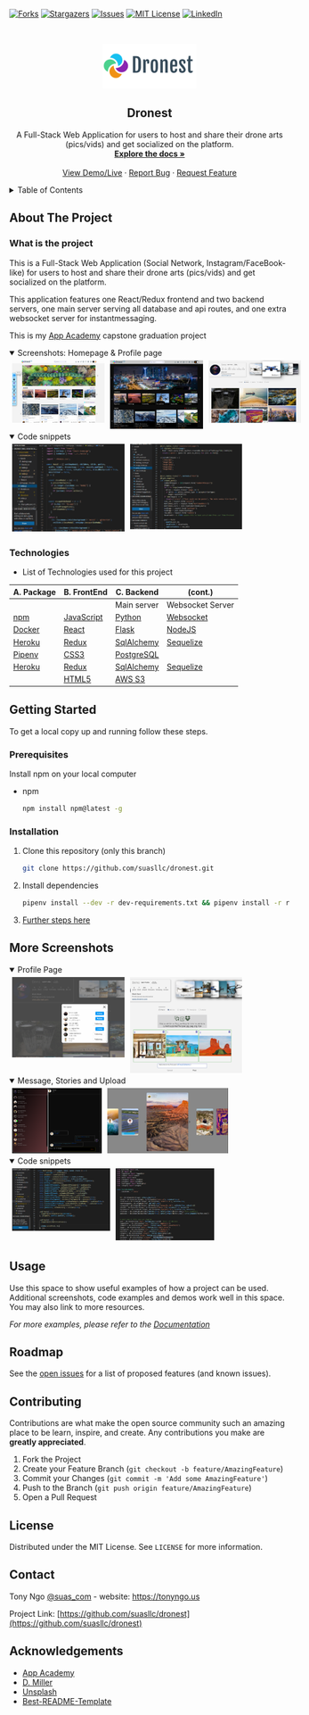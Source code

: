 
[![Forks][forks-shield]][forks-url]
[![Stargazers][stars-shield]][stars-url]
[![Issues][issues-shield]][issues-url]
[![MIT License][license-shield]][license-url]
[![LinkedIn][linkedin-shield]][linkedin-url]
<!--ReactSkipperStart -->
<br />
<p align="center">
  <a href="https://github.com/suasllc/dronest">
    <img src="react-app/src/pictures/dronestlogo3.png" alt="Logo" width="200" height="80" style="object-fit: contain">
  </a>

  <h2 align="center">Dronest</h2>

  <p align="center">
    A Full-Stack Web Application for users to host and share their drone arts (pics/vids) and get socialized on the platform.
    <br />
    <a href="https://github.com/suasllc/dronest/wiki"><strong>Explore the docs »</strong></a>
    <br />
    <br />
    <a href="https://dronest.herokuapp.com/">View Demo/Live</a>
    ·
    <a href="https://github.com/suasllc/dronest/issues">Report Bug</a>
    ·
    <a href="https://github.com/suasllc/dronest/issues">Request Feature</a>
  </p>
</p>



<details >
   <summary>Table of Contents</summary>
   <ol style='margin: 0px 30px 0px 0px'>
      <li>
         <a href="#about-the-project">About The Project</a>
         <ul>
            <li><a href="#what-is-the-project">What is the project</a></li>
            <li><a href="#technologies">Technologies</a></li>
         </ul>
      </li>
      <li>
         <a href="#getting-started">Getting Started</a>
         <ul>
         <li><a href="#prerequisites">Prerequisites</a></li>
         <li><a href="#installation">Installation</a></li>
         </ul>
      </li>
      <li><a href="#more-screenshots">More Screenshots</a></li>
      <li><a href="#usage">Usage</a></li>
      <li><a href="#roadmap">Roadmap</a></li>
      <li><a href="#contributing">Contributing</a></li>
      <li><a href="#license">License</a></li>
      <li><a href="#contact">Contact</a></li>
      <li><a href="#acknowledgements">Acknowledgements</a></li>
   </ol>
</details>



## About The Project
### What is the project

This is a Full-Stack Web Application (Social Network, Instagram/FaceBook-like) for users to host and share their drone arts (pics/vids) and get socialized on the platform.

This application features one React/Redux frontend and two backend servers, one main server serving all database and api routes, and one extra websocket server for instantmessaging.

This is my <a href='www.appacademy.io' target='_blank'>App Academy</a> capstone graduation project
<!--ReactSkipperEnd -->

<!--ReactSkipperStart -->
<details open="open">
   <summary>Screenshots: Homepage & Profile page</summary>
   <div style="display: flex">
      <img src="./resources/screenshots/home.png" width="33%" height="30%" style="margin: 5px"/>
      <img src="./resources/screenshots/home-darkmode.png" width="33%" height="30%"  style="margin: 5px"/>
      <img src="./resources/screenshots/profilepage.png" width="33%" height="30%" style="margin: 5px"/>
   <div>
</details>
<details open="open">
   <summary>Code snippets</summary>
   <div style="display: flex">
      <img src="./resources/screenshots/codesnippet1.png" width="40%" height="24%" style="margin: 5px"/>
      <img src="./resources/screenshots/codesnippet3.png" width="40%" height="24%" style="margin: 5px"/>
   <div>
</details>


### Technologies
- List of Technologies used for this project

| A. Package  	| B. FrontEnd  	| C. Backend  	| (cont.) |
|---	|---	|---	|---  |
|  |  |  Main server |  Websocket Server  |
| [npm](https://www.npmjs.com/)   	| [JavaScript](https://www.javascript.com/)  	|  [Python](https://www.python.org/) 	| [Websocket](https://developer.mozilla.org/en-US/docs/Web/API/WebSockets_API) |
| [Docker](https://www.docker.com/)  	| [React](https://github.com/facebook/react)  	|  [Flask](https://flask.palletsprojects.com/en/1.1.x/) 	| [NodeJS](https://nodejs.org/en/) |
| [Heroku](https://heroku.com) 	| [Redux](https://github.com/reduxjs/redux) 	|  [SqlAlchemy](https://flask-sqlalchemy.palletsprojects.com/en/2.x/) 	| [Sequelize](https://sequelize.org/) |
| [Pipenv](https://pypi.org/project/pipenv/)	| [CSS3](https://www.w3.org/Style/CSS/) 	|  [PostgreSQL](https://www.postgresql.org/) 	|  |
| [Heroku](https://heroku.com) 	| [Redux](https://github.com/reduxjs/redux) 	|  [SqlAlchemy](https://flask-sqlalchemy.palletsprojects.com/en/2.x/) 	| [Sequelize](https://sequelize.org/) |
| 	| [HTML5](https://en.wikipedia.org/wiki/HTML5)	|  [AWS S3](https://aws.amazon.com/) 	|  |
<!--ReactSkipperEnd -->

## Getting Started

To get a local copy up and running follow these steps.

### Prerequisites

Install npm on your local computer
* npm
  ```sh
  npm install npm@latest -g
  ```

### Installation
1. Clone this repository (only this branch)

   ```bash
   git clone https://github.com/suasllc/dronest.git
   ```

2. Install dependencies

      ```bash
      pipenv install --dev -r dev-requirements.txt && pipenv install -r requirements.txt
      ```

3. [Further steps here](https://github.com/suasllc/dronest/wiki/Installation-Details)

<!--ReactSkipperStart -->
## More Screenshots

<details open="open">
   <summary>Profile Page</summary>   
   <div style="display: flex">
      <img src="./resources/screenshots/follower-following.png" width="40%" height="40%"  style="margin: 5px"/>
      <img src="./resources/screenshots/newpost.png" width="40%" height="40%"  style="margin: 5px"/>         
   <div>
</details>
<details open="open">
   <summary>Message, Stories and Upload</summary>   
   <div style="display: flex">
      <!-- <div style='display: flex; flex-direction: column; width="40%"'> -->
         <img src="./resources/screenshots/instantmessage.png" width="32%" height="30%" style="margin: 5px"/>
         <img src="./resources/screenshots/stories.png" width="43%" height="30%" style="margin: 5px"/>
      <!-- </div> -->
   <div>
</details>

<details open="open">
   <summary>Code snippets</summary>
   <div style="display: flex">
      <img src="./resources/screenshots/codesnippet2.png" width="35%" height="24%" style="margin: 5px"/>
      <img src="./resources/screenshots/codesnippet4.png" width="35%" height="24%" style="margin: 5px"/>
   <div>
</details>

<!--ReactSkipperEnd -->
## Usage

Use this space to show useful examples of how a project can be used. Additional screenshots, code examples and demos work well in this space. You may also link to more resources.

_For more examples, please refer to the [Documentation](https://github.com/suasllc/dronest/wiki)_



## Roadmap

See the [open issues](https://github.com/suasllc/dronest/issues) for a list of proposed features (and known issues).



## Contributing

Contributions are what make the open source community such an amazing place to be learn, inspire, and create. Any contributions you make are **greatly appreciated**.

1. Fork the Project
2. Create your Feature Branch (`git checkout -b feature/AmazingFeature`)
3. Commit your Changes (`git commit -m 'Add some AmazingFeature'`)
4. Push to the Branch (`git push origin feature/AmazingFeature`)
5. Open a Pull Request



## License

Distributed under the MIT License. See `LICENSE` for more information.



## Contact

Tony Ngo [@suas_com](https://twitter.com/suas_com) - website: https://tonyngo.us

Project Link: [https://github.com/suasllc/dronest](https://github.com/suasllc/dronest)



## Acknowledgements

* [App Academy](https://www.appacademy.io/)
* [D. Miller](https://github.com/dbmille2)
* [Unsplash](https://unsplash.com/)
* [Best-README-Template](https://github.com/othneildrew/Best-README-Template)



[contributors-shield]: https://img.shields.io/github/contributors/suasllc/dronest.svg?style=for-the-badge
[contributors-url]: https://github.com/suasllc/dronest/graphs/contributors
[forks-shield]: https://img.shields.io/github/forks/suasllc/dronest.svg?style=for-the-badge
[forks-url]: https://github.com/suasllc/dronest/network/members
[stars-shield]: https://img.shields.io/github/stars/suasllc/dronest.svg?style=for-the-badge
[stars-url]: https://github.com/suasllc/dronest/stargazers
[issues-shield]: https://img.shields.io/github/issues/suasllc/dronest.svg?style=for-the-badge
[issues-url]: https://github.com/suasllc/dronest/issues
[license-shield]: https://img.shields.io/github/license/suasllc/dronest.svg?style=for-the-badge
[license-url]: https://github.com/suasllc/dronest/blob/master/LICENSE.txt
[linkedin-shield]: https://img.shields.io/badge/-LinkedIn-black.svg?style=for-the-badge&logo=linkedin&colorB=555
[linkedin-url]: https://www.linkedin.com/in/tony-ngo-suas/
